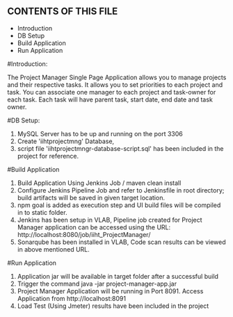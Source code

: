CONTENTS OF THIS FILE
---------------------

 * Introduction
 * DB Setup
 * Build Application
 * Run Application


 #Introduction:

 The  Project  Manager  Single  Page  Application allows  you  to  manage  projects  and their  respective tasks.
 It allows you to set priorities to each project and task. You can associate one manager to each project and  task-owner for  each task.
 Each task will have parent task,  start date, end date and task owner.

 #DB Setup:

  1. MySQL Server has to be up and running on the port 3306
  2. Create 'iihtprojectmng' Database,
  3. script file 'iihtprojectmngr-database-script.sql' has been included in the project for reference.

 #Build Application

   1. Build Application Using Jenkins Job / maven clean install
   2. Configure Jenkins Pipeline Job and refer to Jenkinsfile in root directory; build artifacts will be saved in given target location.
   3. npm goal is added as execution step and UI build files will be compiled in to static folder.
   4. Jenkins has been setup in VLAB, Pipeline job created for Project Manager application can be accessed using the URL: http://localhost:8080/job/iiht_ProjectManager/
   5. Sonarqube has been installed in VLAB, Code scan results can be viewed in above mentioned URL.
   
 #Run Application

   1. Application jar will be available in target folder after a successful build
   2. Trigger the command java -jar project-manager-app.jar
   3. Project Manager Application will be running in Port 8091. Access Application from http://localhost:8091
   4. Load Test (Using Jmeter) results have been included in the project
